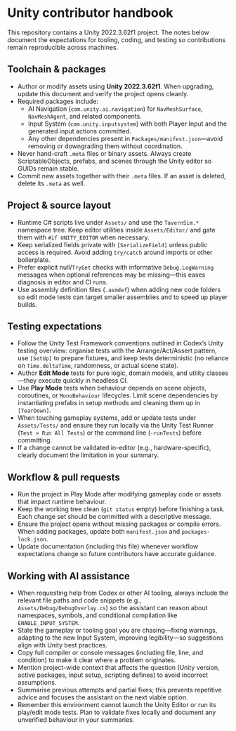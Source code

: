 # Unity contributor handbook

This repository contains a Unity 2022.3.62f1 project. The notes below document the expectations for tooling, coding, and testing so contributions remain reproducible across machines.

## Toolchain & packages
- Author or modify assets using **Unity 2022.3.62f1**. When upgrading, update this document and verify the project opens cleanly.
- Required packages include:
  - AI Navigation (`com.unity.ai.navigation`) for `NavMeshSurface`, `NavMeshAgent`, and related components.
  - Input System (`com.unity.inputsystem`) with both Player Input and the generated input actions committed.
  - Any other dependencies present in `Packages/manifest.json`—avoid removing or downgrading them without coordination.
- Never hand-craft `.meta` files or binary assets. Always create ScriptableObjects, prefabs, and scenes through the Unity editor so GUIDs remain stable.
- Commit new assets together with their `.meta` files. If an asset is deleted, delete its `.meta` as well.

## Project & source layout
- Runtime C# scripts live under `Assets/` and use the `TavernSim.*` namespace tree. Keep editor utilities inside `Assets/Editor/` and gate them with `#if UNITY_EDITOR` when necessary.
- Keep serialized fields private with `[SerializeField]` unless public access is required. Avoid adding `try/catch` around imports or other boilerplate.
- Prefer explicit null/`TryGet` checks with informative `Debug.LogWarning` messages when optional references may be missing—this eases diagnosis in editor and CI runs.
- Use assembly definition files (`.asmdef`) when adding new code folders so edit mode tests can target smaller assemblies and to speed up player builds.

## Testing expectations
- Follow the Unity Test Framework conventions outlined in Codex’s Unity testing overview: organise tests with the Arrange/Act/Assert pattern, use `[SetUp]` to prepare fixtures, and keep tests deterministic (no reliance on `Time.deltaTime`, randomness, or actual scene state).
- Author **Edit Mode** tests for pure logic, domain models, and utility classes—they execute quickly in headless CI.
- Use **Play Mode** tests when behaviour depends on scene objects, coroutines, or `MonoBehaviour` lifecycles. Limit scene dependencies by instantiating prefabs in setup methods and cleaning them up in `[TearDown]`.
- When touching gameplay systems, add or update tests under `Assets/Tests/` and ensure they run locally via the Unity Test Runner (`Test > Run All Tests`) or the command line (`-runTests`) before committing.
- If a change cannot be validated in-editor (e.g., hardware-specific), clearly document the limitation in your summary.

## Workflow & pull requests
- Run the project in Play Mode after modifying gameplay code or assets that impact runtime behaviour.
- Keep the working tree clean (`git status` empty) before finishing a task. Each change set should be committed with a descriptive message.
- Ensure the project opens without missing packages or compile errors. When adding packages, update both `manifest.json` and `packages-lock.json`.
- Update documentation (including this file) whenever workflow expectations change so future contributors have accurate guidance.

## Working with AI assistance
- When requesting help from Codex or other AI tooling, always include the relevant file paths and code snippets (e.g., `Assets/Debug/DebugOverlay.cs`) so the assistant can reason about namespaces, symbols, and conditional compilation like `ENABLE_INPUT_SYSTEM`.
- State the gameplay or tooling goal you are chasing—fixing warnings, adapting to the new Input System, improving legibility—so suggestions align with Unity best practices.
- Copy full compiler or console messages (including file, line, and condition) to make it clear where a problem originates.
- Mention project-wide context that affects the question (Unity version, active packages, input setup, scripting defines) to avoid incorrect assumptions.
- Summarise previous attempts and partial fixes; this prevents repetitive advice and focuses the assistant on the next viable option.
- Remember this environment cannot launch the Unity Editor or run its play/edit mode tests. Plan to validate fixes locally and document any unverified behaviour in your summaries.
